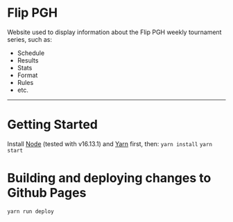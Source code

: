 # Flip PGH

Website used to display information about the Flip PGH weekly tournament series, such as:
* Schedule
* Results
* Stats
* Format
* Rules
* etc.

---

# Getting Started

Install [Node](https://nodejs.org/) (tested with v16.13.1) and [Yarn](https://yarnpkg.com/) first, then:
`yarn install`
`yarn start`

# Building and deploying changes to Github Pages

`yarn run deploy`